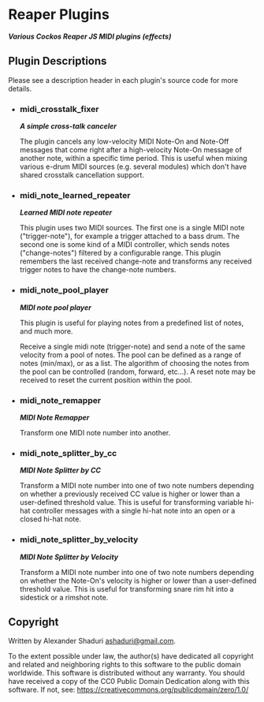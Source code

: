 # Reaper Plugins
***Various Cockos Reaper JS MIDI plugins (effects)***

## Plugin Descriptions

Please see a description header in each plugin's source code for more details.

- ### midi_crosstalk_fixer
  ***A simple cross-talk canceler***

  The plugin cancels any low-velocity MIDI Note-On and Note-Off messages
  that come right after a high-velocity Note-On message of another note, within
  a specific time period. This is useful when mixing various e-drum MIDI
  sources (e.g. several modules) which don't have shared crosstalk
  cancellation support.

- ### midi_note_learned_repeater
  ***Learned MIDI note repeater***

  This plugin uses two MIDI sources. The first one is a single MIDI
  note ("trigger-note"), for example a trigger attached to a bass drum.
  The second one is some kind of a MIDI controller, which sends
  notes ("change-notes") filtered by a configurable range.
  This plugin remembers the last received change-note and transforms
  any received trigger notes to have the change-note numbers.

- ### midi_note_pool_player
  ***MIDI note pool player***

  This plugin is useful for playing notes from a predefined list of notes, and much more.

  Receive a single midi note (trigger-note) and send a note of the
  same velocity from a pool of notes. The pool can be defined as
  a range of notes (min/max), or as a list. The algorithm of choosing
  the notes from the pool can be controlled (random, forward, etc...).
  A reset note may be received to reset the current position within
  the pool.

- ### midi_note_remapper
  ***MIDI Note Remapper***

  Transform one MIDI note number into another.

- ### midi_note_splitter_by_cc
  ***MIDI Note Splitter by CC***

  Transform a MIDI note number into one of two note numbers depending
  on whether a previously received CC value is higher or lower
  than a user-defined threshold value.
  This is useful for transforming variable hi-hat controller messages
  with a single hi-hat note into an open or a closed hi-hat note.

- ### midi_note_splitter_by_velocity
  ***MIDI Note Splitter by Velocity***

  Transform a MIDI note number into one of two note numbers depending
  on whether the Note-On's velocity is higher or lower than a user-defined threshold value.
  This is useful for transforming snare rim hit into a sidestick or a rimshot note.


## Copyright

Written by Alexander Shaduri <ashaduri@gmail.com>.

To the extent possible under law, the author(s) have dedicated all
copyright and related and neighboring rights to this software to the
public domain worldwide. This software is distributed without any warranty.
You should have received a copy of the CC0 Public Domain Dedication
along with this software. If not, see:
https://creativecommons.org/publicdomain/zero/1.0/
